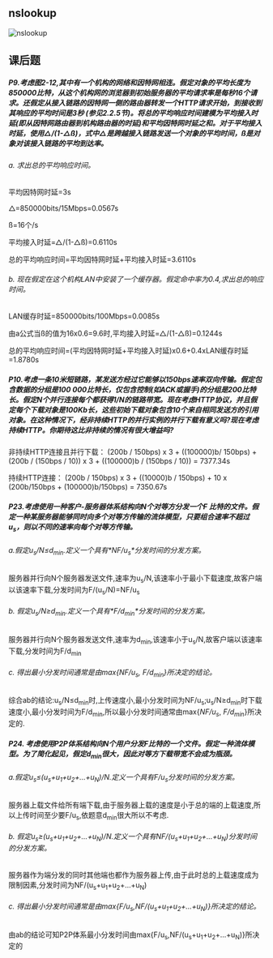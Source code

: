 ## nslookup
![nslookup](nslookup.png)

## 课后题

##### P9.考虑图2-12,其中有一个机构的网络和因特网相连。假定对象的平均长度为850000比特，从这个机构网的浏览器到初始服务器的平均请求率是每秒16个请求。还假定从接入链路的因特网一侧的路由器转发一个HTTP请求开始，到接收到其响应的平均时间是3秒 (参见2.2.5节)。将总的平均响应时间建模为平均接入时延(即从因特网路由器到机构路由器的时延)和平均因特网时延之和。对于平均接入时延，使用△/(1-△ß)，式中△是跨越接入链路发送一个对象的平均时间，ß是对象对该接入链路的平均到达率。

###### a. 求出总的平均响应时间。

平均因特网时延=3s

△=850000bits/15Mbps=0.0567s

ß=16个/s

平均接入时延=△/(1-△ß)=0.6110s

总的平均响应时间=平均因特网时延+平均接入时延=3.6110s

###### b. 现在假定在这个机构LAN中安装了一个缓存器。假定命中率为0.4,求出总的响应时间。

LAN缓存时延=850000bits/100Mbps=0.0085s

由a公式当ß的值为16x0.6=9.6时,平均接入时延=△/(1-△ß)=0.1244s

总的平均响应时间=(平均因特网时延+平均接入时延)x0.6+0.4xLAN缓存时延=1.8780s



##### P10.考虑一条10米短链路，某发送方经过它能够以150bps速率双向传输。假定包含数据的分组是100 000比特长，仅包含控制(如ACK或握手)的分组是200比特长。假定N个并行连接每个都获得1/N的链路带宽。现在考虑HTTP协议，并且假定每个下载对象是100Kb长，这些初始下载对象包含10个来自相同发送方的引用对象。在这种情况下，经非持续HTTP的并行实例的并行下载有意义吗?现在考虑持续HTTP。你期待这比非持续的情况有很大增益吗?

非持续HTTP连接且并行下载：
(200b / 150bps) x 3 + ((100000)b/ 150bps) + (200b / (150bps / 10)) x 3 + ((100000)b / (150bps / 10)) = 7377.34s

持续HTTP连接：
(200b / 150bps) x 3 + ((10000)b / 150bps) + 10 x (200b/150bps + (100000)b/150bps) = 7350.67s



##### P23.考虑使用一种客户-服务器体系结构向N个对等方分发一个F 比特的文件。假定一种某服务器能够同时向多个对等方传输的流体模型，只要组合速率不超过u<sub>s</sub>，则以不同的速率向每个对等方传输。

###### a.假定u<sub>s</sub>/N≤d<sub>min</sub>.定义一个具有*NF/u<sub>s</sub>*分发时间的分发方案。

服务器并行向N个服务器发送文件,速率为u<sub>s</sub>/N,该速率小于最小下载速度,故客户端以该速率下载,分发时间为F/(u<sub>s</sub>/N)=NF/u<sub>s</sub>

###### b. 假定u<sub>s</sub>/N≥d<sub>min</sub>.定义一个具有*F/d<sub>min</sub>*分发时间的分发方案。

服务器并行向N个服务器发送文件,速率为d<sub>min</sub>,该速率小于u<sub>s</sub>/N,故客户端以该速率下载,分发时间为F/d<sub>min</sub>

###### c. 得出最小分发时间通常是由max{*NF/u<sub>s</sub>*, *F/d<sub>min</sub>*}所决定的结论。

综合ab的结论:u<sub>s</sub>/N≤d<sub>min</sub>时,上传速度小,最小分发时间为NF/u<sub>s</sub>;u<sub>s</sub>/N≥d<sub>min</sub>时下载速度小,最小分发时间为F/d<sub>min</sub>,所以最小分发时间通常由max{*NF/u<sub>s</sub>*, *F/d<sub>min</sub>*}所决定的.



##### P24. 考虑使用P2P体系结构向N个用户分发F比特的一个文件。假定一种流体模型。为了简化起见，假定d<sub>min</sub>很大，因此对等方下载带宽不会成为瓶颈。

###### a.假定u<sub>s</sub>≤(u<sub>s</sub>+u<sub>1</sub>+u<sub>2</sub>+...+u<sub>N</sub>)/N.定义一个具有F/u<sub>s</sub>分发时间的分发方案。

服务器上载文件给所有端下载,由于服务器上载的速度是小于总的端的上载速度,所以上传时间至少要F/u<sub>s</sub>,依题意d<sub>min</sub>很大所以不考虑.

###### b. 假定u<sub>s</sub>≥(u<sub>s</sub>+u<sub>1</sub>+u<sub>2</sub>+...+u<sub>N</sub>)/N.定义一个具有NF/(u<sub>s</sub>+u<sub>1</sub>+u<sub>2</sub>+...+u<sub>N</sub>)分发时间的分发方案。

服务器作为端分发的同时其他端也都作为服务器上传,由于此时总的上载速度成为限制因素,分发时间为NF/(u<sub>s</sub>+u<sub>1</sub>+u<sub>2</sub>+...+u<sub>N</sub>)

###### c. 得出最小分发时间通常是由max{F/u<sub>s</sub>,NF/(u<sub>s</sub>+u<sub>1</sub>+u<sub>2</sub>+...+u<sub>N</sub>)}所决定的结论。

由ab的结论可知P2P体系最小分发时间由max{F/u<sub>s</sub>,NF/(u<sub>s</sub>+u<sub>1</sub>+u<sub>2</sub>+...+u<sub>N</sub>)}所决定的



